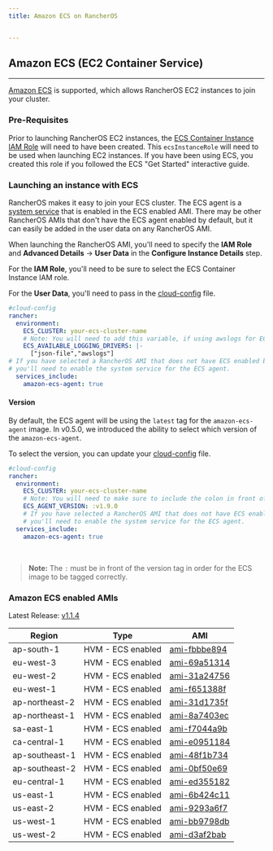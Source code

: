 ```yaml
---
title: Amazon ECS on RancherOS


---
```


## Amazon ECS (EC2 Container Service)
---

[Amazon ECS](https://aws.amazon.com/ecs/) is supported, which allows RancherOS EC2 instances to join your cluster.

### Pre-Requisites

Prior to launching RancherOS EC2 instances, the [ECS Container Instance IAM Role](http://docs.aws.amazon.com/AmazonECS/latest/developerguide/instance_IAM_role.html) will need to have been created. This `ecsInstanceRole` will need to be used when launching EC2 instances. If you have been using ECS, you created this role if you followed the ECS "Get Started" interactive guide.

### Launching an instance with ECS

RancherOS makes it easy to join your ECS cluster. The ECS agent is a [system service]({{page.osbaseurl}}/system-services/adding-system-services/) that is enabled in the ECS enabled AMI. There may be other RancherOS AMIs that don't have the ECS agent enabled by default, but it can easily be added in the user data on any RancherOS AMI.

When launching the RancherOS AMI, you'll need to specify the **IAM Role** and **Advanced Details** -> **User Data** in the **Configure Instance Details** step.

For the **IAM Role**, you'll need to be sure to select the ECS Container Instance IAM role.

For the **User Data**, you'll need to pass in the [cloud-config]({{page.osbaseurl}}/configuration/#cloud-config) file.

```yaml
#cloud-config
rancher:
  environment:
    ECS_CLUSTER: your-ecs-cluster-name
    # Note: You will need to add this variable, if using awslogs for ECS task.
    ECS_AVAILABLE_LOGGING_DRIVERS: |-
      ["json-file","awslogs"]
# If you have selected a RancherOS AMI that does not have ECS enabled by default,
# you'll need to enable the system service for the ECS agent.
  services_include:
    amazon-ecs-agent: true
```

#### Version

By default, the ECS agent will be using the `latest` tag for the `amazon-ecs-agent` image. In v0.5.0, we introduced the ability to select which version of the `amazon-ecs-agent`.

To select the version, you can update your [cloud-config]({{page.osbaseurl}}/configuration/#cloud-config) file.

```yaml
#cloud-config
rancher:
  environment:
    ECS_CLUSTER: your-ecs-cluster-name
    # Note: You will need to make sure to include the colon in front of the version.
    ECS_AGENT_VERSION: :v1.9.0
    # If you have selected a RancherOS AMI that does not have ECS enabled by default,
    # you'll need to enable the system service for the ECS agent.
  services_include:
    amazon-ecs-agent: true
```

<br>

> **Note:** The `:` must be in front of the version tag in order for the ECS image to be tagged correctly.

### Amazon ECS enabled AMIs

Latest Release: [v1.1.4](https://github.com/rancher/os/releases/tag/v1.1.4)

Region | Type | AMI
---|--- | ---
ap-south-1 | HVM - ECS enabled | [ami-fbbbe894](https://ap-south-1.console.aws.amazon.com/ec2/home?region=ap-south-1#launchInstanceWizard:ami=ami-fbbbe894)
eu-west-3 | HVM - ECS enabled | [ami-69a51314](https://eu-west-3.console.aws.amazon.com/ec2/home?region=eu-west-3#launchInstanceWizard:ami=ami-69a51314)
eu-west-2 | HVM - ECS enabled | [ami-31a24756](https://eu-west-2.console.aws.amazon.com/ec2/home?region=eu-west-2#launchInstanceWizard:ami=ami-31a24756)
eu-west-1 | HVM - ECS enabled | [ami-f651388f](https://eu-west-1.console.aws.amazon.com/ec2/home?region=eu-west-1#launchInstanceWizard:ami=ami-f651388f)
ap-northeast-2 | HVM - ECS enabled | [ami-31d1735f](https://ap-northeast-2.console.aws.amazon.com/ec2/home?region=ap-northeast-2#launchInstanceWizard:ami=ami-31d1735f)
ap-northeast-1 | HVM - ECS enabled | [ami-8a7403ec](https://ap-northeast-1.console.aws.amazon.com/ec2/home?region=ap-northeast-1#launchInstanceWizard:ami=ami-8a7403ec)
sa-east-1 | HVM - ECS enabled | [ami-f7044a9b](https://sa-east-1.console.aws.amazon.com/ec2/home?region=sa-east-1#launchInstanceWizard:ami=ami-f7044a9b)
ca-central-1 | HVM - ECS enabled | [ami-e0951184](https://ca-central-1.console.aws.amazon.com/ec2/home?region=ca-central-1#launchInstanceWizard:ami=ami-e0951184)
ap-southeast-1 | HVM - ECS enabled | [ami-48f1b734](https://ap-southeast-1.console.aws.amazon.com/ec2/home?region=ap-southeast-1#launchInstanceWizard:ami=ami-48f1b734)
ap-southeast-2 | HVM - ECS enabled | [ami-0bf50e69](https://ap-southeast-2.console.aws.amazon.com/ec2/home?region=ap-southeast-2#launchInstanceWizard:ami=ami-0bf50e69)
eu-central-1 | HVM - ECS enabled | [ami-ed355182](https://eu-central-1.console.aws.amazon.com/ec2/home?region=eu-central-1#launchInstanceWizard:ami=ami-ed355182)
us-east-1 | HVM - ECS enabled | [ami-6b424c11](https://us-east-1.console.aws.amazon.com/ec2/home?region=us-east-1#launchInstanceWizard:ami=ami-6b424c11)
us-east-2 | HVM - ECS enabled | [ami-9293a6f7](https://us-east-2.console.aws.amazon.com/ec2/home?region=us-east-2#launchInstanceWizard:ami=ami-9293a6f7)
us-west-1 | HVM - ECS enabled | [ami-bb9798db](https://us-west-1.console.aws.amazon.com/ec2/home?region=us-west-1#launchInstanceWizard:ami=ami-bb9798db)
us-west-2 | HVM - ECS enabled | [ami-d3af2bab](https://us-west-2.console.aws.amazon.com/ec2/home?region=us-west-2#launchInstanceWizard:ami=ami-d3af2bab)
